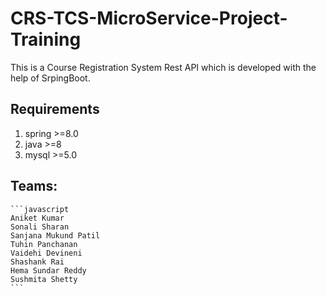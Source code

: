 # CRS-TCS-MicroService-Project-Training

This is a Course Registration System Rest API which is developed with the help of SrpingBoot.

## Requirements

1. spring >=8.0
2. java >=8
3. mysql >=5.0

## Teams:

    ```javascript
    Aniket Kumar
    Sonali Sharan
    Sanjana Mukund Patil
    Tuhin Panchanan
    Vaidehi Devineni
    Shashank Rai
    Hema Sundar Reddy
    Sushmita Shetty
    ```
